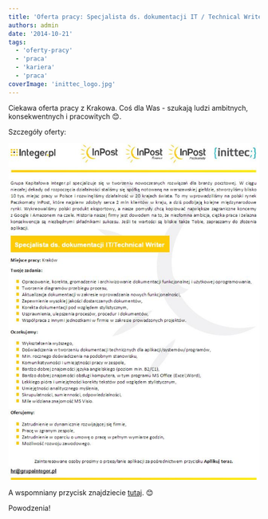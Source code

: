 ```yaml
---
title: 'Oferta pracy: Specjalista ds. dokumentacji IT / Technical Writer'
authors: admin
date: '2014-10-21'
tags:
  - 'oferty-pracy'
  - 'praca'
  - 'kariera'
  - 'praca'
coverImage: 'inittec_logo.jpg'
---
```


Ciekawa oferta pracy z Krakowa. Coś dla Was - szukają ludzi ambitnych,
konsekwentnych i pracowitych 😊.

<!--truncate-->

Szczegóły oferty:

[![Inittec_oferta](images/Inittec_oferta.jpg)](http://techwriter.pl/wp-content/uploads/2014/10/Inittec_oferta.jpg)

A wspomniany przycisk
znajdziecie [tutaj](http://www.pracuj.pl/praca/specjalista-ds-dokumentacji-it-krakow,oferta,3596902).
😊

Powodzenia!
